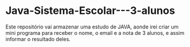 # Java-Sistema-Escolar---3-alunos
Este repositório vai armazenar uma estudo de JAVA, aonde irei criar um mini programa para receber o nome, o email e a nota de 3 alunos, e assim informar o resultado deles.
